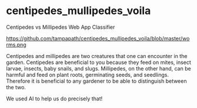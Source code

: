 # centipedes_mullipedes_voila
Centipedes vs Millipedes Web App Classifier

https://github.com/tampapath/centipedes_mullipedes_voila/blob/master/worms.png

Centipedes and millipedes are two creatures that one can encounter in the garden. Centipedes are beneficial to you because they feed on mites, insect larvae,  insects, baby snails, and slugs. Millipedes, on the other hand, can be harmful and feed on plant roots, germinating seeds, and seedlings. Therefore it is beneficial to any gardener to be able to distinguish between the two.

We used AI to help us do precisely that!
